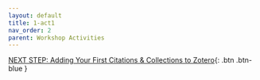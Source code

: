 ```yaml
---
layout: default
title: 1-act1
nav_order: 2
parent: Workshop Activities
---
```


[NEXT STEP: Adding Your First Citations & Collections to Zotero](act-2.html){: .btn .btn-blue }
